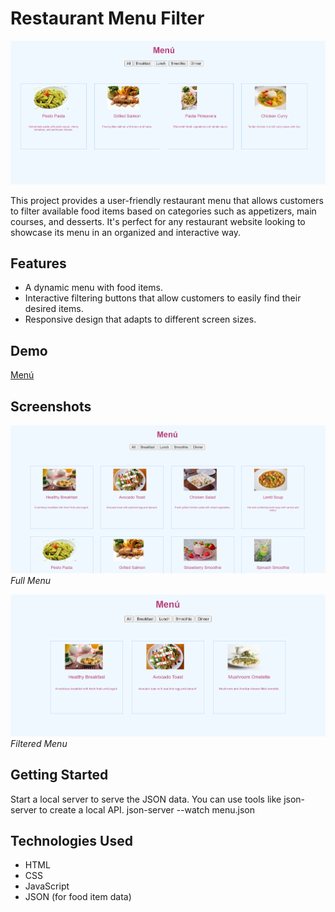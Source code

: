 # Restaurant Menu Filter

![Screenshot](images/screenshot3.png)

This project provides a user-friendly restaurant menu that allows customers to filter available food items based on categories such as appetizers, main courses, and desserts. It's perfect for any restaurant website looking to showcase its menu in an organized and interactive way.

## Features

- A dynamic menu with food items.
- Interactive filtering buttons that allow customers to easily find their desired items.
- Responsive design that adapts to different screen sizes.

## Demo

[Menú](https://maju2023.github.io/Restaurant-Menu/)


## Screenshots

![Full Menu](images/screenshot1.png)
*Full Menu*

![Filtered Menu](images/screenshot2.png)
*Filtered Menu*

## Getting Started

Start a local server to serve the JSON data. You can use tools like json-server to create a local API.
json-server --watch menu.json

## Technologies Used

- HTML
- CSS
- JavaScript
- JSON (for food item data)

